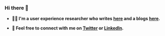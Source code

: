 ### Hi there 👋

- **👨‍💻  I'm a user experience researcher who writes [here](https://buttondown.email/zc) and a blogs [here](https://interdisciple.com).**

- **📨  Feel free to connect with me on [Twitter](https://twitter.com/zachtco) or [LinkedIn](https://linkedin.com/in/zachtylercohen/).**
